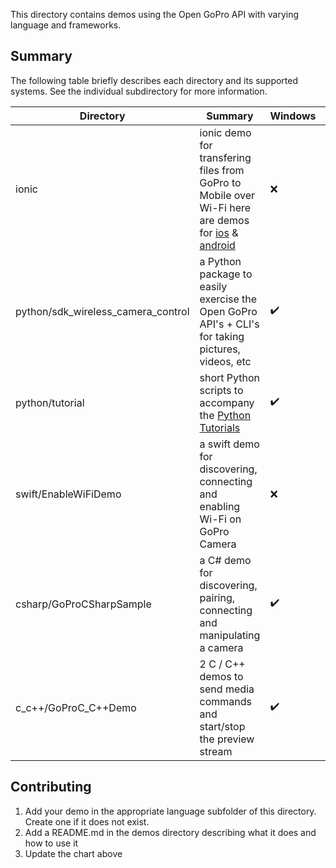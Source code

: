 This directory contains demos using the Open GoPro API with varying language and frameworks.

## Summary

The following table briefly describes each directory and its supported systems. See the individual subdirectory
for more information.

| Directory                          | Summary                                                                                                       | Windows | Mac | Linux | Mobile |
| ---------------------------------- | ------------------------------------------------------------------------------------------------------------- | ------- | --- | ----- | ------ |
| ionic             | ionic demo for transfering files from GoPro to Mobile over Wi-Fi here are demos for [ios](https://github.com/sultanmyrza/OpenGoPro/tree/demo/ionic/demos/ionic#ios) & [android](https://github.com/sultanmyrza/OpenGoPro/tree/demo/ionic/demos/ionic#android) | ❌      | ❌  | ❌    | ✔️     |
| python/sdk_wireless_camera_control | a Python package to easily exercise the Open GoPro API's + CLI's for taking pictures, videos, etc             | ✔️      | ✔️  | ✔️    | ❌     |
| python/tutorial                    | short Python scripts to accompany the [Python Tutorials](https://gopro.github.io/OpenGoPro/tutorials/#python) | ✔️      | ✔️  | ✔️    | ❌     |
| swift/EnableWiFiDemo               | a swift demo for discovering, connecting and enabling Wi-Fi on GoPro Camera                                   | ❌      | ❌  | ❌    | ✔️     |
| csharp/GoProCSharpSample           | a C# demo for discovering, pairing, connecting and manipulating a camera                                      | ✔️      | ❌  | ❌    | ❌     |
| c_c++/GoProC_C++Demo               | 2 C / C++ demos to send media commands and start/stop the preview stream                                      | ✔️      | ✔️  | ✔️    | ❌     |

## Contributing

1. Add your demo in the appropriate language subfolder of this directory. Create one if it does not exist.
1. Add a README.md in the demos directory describing what it does and how to use it
1. Update the chart above
